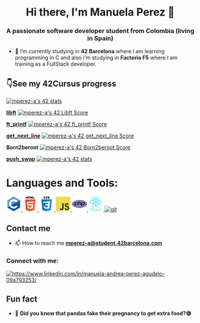 
<h1 align="center">Hi there, I'm Manuela Perez 👋</h1>
<h3 align="center">A passionate software developer student from Colombia (living in Spain)</h3>

- 🔭 I’m currently studying in **42 Barcelona** where I am learning programming in C and also i'm studying in **Factoria F5** where I am training as a FullStack developer.


## 👇See my 42Cursus progress

<a href="https://github.com/JaeSeoKim/badge42"><img src="https://badge42.vercel.app/api/v2/cl9q2njll01110fl404xpek1k/stats?cursusId=21&coalitionId=206" alt="mperez-a's 42 stats" /></a>

[**libft**](https://github.com/mperez-a/42-libft) <a href="https://github.com/JaeSeoKim/badge42"><img src="https://badge42.vercel.app/api/v2/cl9q2njll01110fl404xpek1k/project/2783849" alt="mperez-a's 42 Libft Score" /></a>


[**ft_printf**](https://github.com/mperez-a/42-ft_printf) <a href="https://github.com/JaeSeoKim/badge42"><img src="https://badge42.vercel.app/api/v2/cl9q2njll01110fl404xpek1k/project/2819982" alt="mperez-a's 42 ft_printf Score" /></a>

[**get_next_line**](https://github.com/mperez-a/42-get_next_line) <a href="https://github.com/JaeSeoKim/badge42"><img src="https://badge42.vercel.app/api/v2/cl9q2njll01110fl404xpek1k/project/2844871" alt="mperez-a's 42 get_next_line Score" /></a>

**Born2beroot** <a href="https://github.com/JaeSeoKim/badge42"><img src="https://badge42.vercel.app/api/v2/cl9q2njll01110fl404xpek1k/project/2856042" alt="mperez-a's 42 Born2beroot Score" /></a>

[**push_swap**](https://github.com/mperez-a/push_swap) <a href="https://github.com/JaeSeoKim/badge42"><img src="https://badge42.vercel.app/api/v2/cl9q2njll01110fl404xpek1k/stats?cursusId=21&coalitionId=206" alt="mperez-a's 42 stats" /></a>

<h1 align="left">Languages and Tools:</h1>
<p align="left"> <a href="https://www.cprogramming.com/" target="_blank" rel="noreferrer"> <img src="https://raw.githubusercontent.com/devicons/devicon/master/icons/c/c-original.svg" alt="c" width="40" height="40"/> </a> <a href="https://www.w3.org/html/" target="_blank" rel="noreferrer"> <img src="https://raw.githubusercontent.com/devicons/devicon/master/icons/html5/html5-original-wordmark.svg" alt="html5" width="40" height="40"/> </a> <a href="https://www.w3schools.com/css/" target="_blank" rel="noreferrer"> <img src="https://raw.githubusercontent.com/devicons/devicon/master/icons/css3/css3-original-wordmark.svg" alt="css3" width="40" height="40"/> </a> <a href="https://developer.mozilla.org/en-US/docs/Web/JavaScript" target="_blank" rel="noreferrer"> <img src="https://raw.githubusercontent.com/devicons/devicon/master/icons/javascript/javascript-original.svg" alt="javascript" width="40" height="40"/> </a> <a href="https://www.php.net" target="_blank" rel="noreferrer"> <img src="https://raw.githubusercontent.com/devicons/devicon/master/icons/php/php-original.svg" alt="php" width="40" height="40"/> </a> <a href="https://reactjs.org/" target="_blank" rel="noreferrer"> <img src="https://raw.githubusercontent.com/devicons/devicon/master/icons/react/react-original-wordmark.svg" alt="react" width="40" height="40"/> </a> <a href="https://git-scm.com/" target="_blank" rel="noreferrer"> <img src="https://www.vectorlogo.zone/logos/git-scm/git-scm-icon.svg" alt="git" width="40" height="40"/> </a> </p>


## Contact me

- 📫 How to reach me **mperez-a@student.42barcelona.com**


<h3 align="left">Connect with me:</h3>
<p align="left">
<a href="https://linkedin.com/in/https://www.linkedin.com/in/manuela-andrea-perez-agudelo-09a793253/" target="blank"><img align="center" src="https://raw.githubusercontent.com/rahuldkjain/github-profile-readme-generator/master/src/images/icons/Social/linked-in-alt.svg" alt="https://www.linkedin.com/in/manuela-andrea-perez-agudelo-09a793253/" height="30" width="40" /></a>
</p>



## Fun fact
- 🐼 **Did you know that pandas fake their pregnancy to get extra food?😅**

